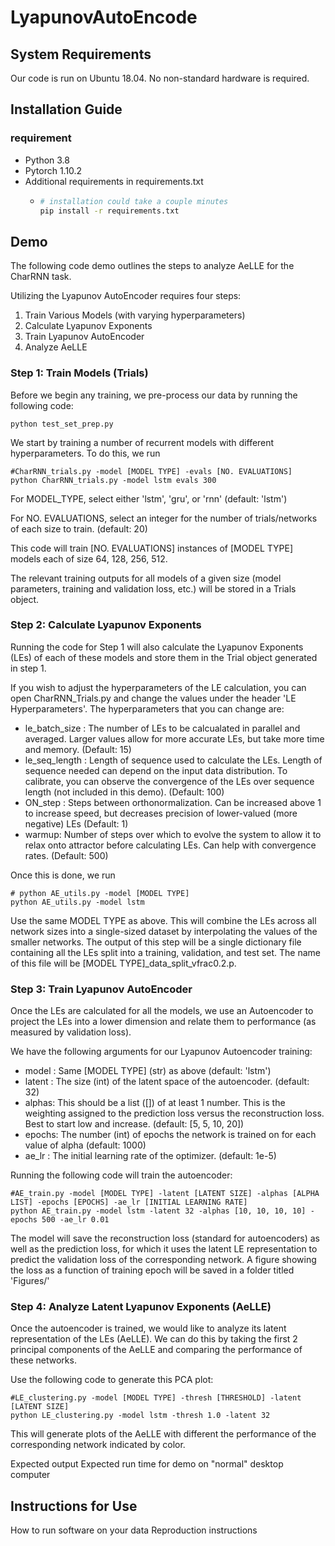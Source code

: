 # LyapunovAutoEncode
## System Requirements
Our code is run on Ubuntu 18.04. No non-standard hardware is required.

## Installation Guide
### requirement
- Python 3.8
- Pytorch 1.10.2
- Additional requirements in requirements.txt
  - ```bash
    # installation could take a couple minutes
    pip install -r requirements.txt
## Demo
The following code demo outlines the steps to analyze AeLLE for the CharRNN task.

Utilizing the Lyapunov AutoEncoder requires four steps:
1. Train Various Models (with varying hyperparameters)
2. Calculate Lyapunov Exponents
3. Train Lyapunov AutoEncoder
4. Analyze AeLLE

### Step 1: Train Models (Trials)
Before we begin any training, we pre-process our data by running the following code:
~~~
python test_set_prep.py
~~~

We start by training a number of recurrent models with different hyperparameters.
To do this, we run 
~~~
#CharRNN_trials.py -model [MODEL TYPE] -evals [NO. EVALUATIONS]
python CharRNN_trials.py -model lstm evals 300
~~~

For MODEL_TYPE, select either 'lstm', 'gru', or 'rnn' (default: 'lstm')

For NO. EVALUATIONS, select an integer for the number of trials/networks of each size to train. (default: 20)

This code will train [NO. EVALUATIONS] instances of [MODEL TYPE] models each of size 64, 128, 256, 512.

The relevant training outputs for all models of a given size (model parameters, training and validation loss, etc.) will be stored in a Trials object.

### Step 2: Calculate Lyapunov Exponents
Running the code for Step 1 will also calculate the Lyapunov Exponents (LEs) of each of these models and store them in the Trial object generated in step 1.

If you wish to adjust the hyperparameters of the LE calculation, you can open CharRNN_Trials.py and change the values under the header 'LE Hyperparameters'.
The hyperparameters that you can change are:
- le_batch_size : The number of LEs to be calcualated in parallel and averaged. Larger values allow for more accurate LEs, but take more time and memory. (Default: 15)
- le_seq_length : Length of sequence used to calculate the LEs. Length of sequence needed can depend on the input data distribution. To calibrate, you can observe the convergence of the LEs over sequence length (not included in this demo). (Default: 100)
- ON_step : Steps between orthonormalization. Can be increased above 1 to increase speed, but decreases precision of lower-valued (more negative) LEs (Default: 1)
- warmup: Number of steps over which to evolve the system to allow it to relax onto attractor before calculating LEs. Can help with convergence rates. (Default: 500)

Once this is done, we run
~~~
# python AE_utils.py -model [MODEL TYPE]
python AE_utils.py -model lstm
~~~
Use the same MODEL TYPE as above. This will combine the LEs across all network sizes into a single-sized dataset by interpolating the values of the smaller networks.
The output of this step will be a single dictionary file containing all the LEs split into a training, validation, and test set. 
The name of this file will be [MODEL TYPE]_data_split_vfrac0.2.p.

### Step 3: Train Lyapunov AutoEncoder
Once the LEs are calculated for all the models, we use an Autoencoder to project the LEs into a lower dimension and relate them to performance (as measured by validation loss).

We have the following arguments for our Lyapunov Autoencoder training:
- model : Same [MODEL TYPE] (str) as above (default: 'lstm')
- latent : The size (int) of the latent space of the autoencoder. (default: 32)
- alphas: This should be a list ([]) of at least 1 number. This is the weighting assigned to the prediction loss versus the reconstruction loss. Best to start low and increase. (default: [5, 5, 10, 20])
- epochs: The number (int) of epochs the network is trained on for each value of alpha (default: 1000)
- ae_lr : The initial learning rate of the optimizer. (default: 1e-5)

Running the following code will train the autoencoder:
~~~
#AE_train.py -model [MODEL TYPE] -latent [LATENT SIZE] -alphas [ALPHA LIST] -epochs [EPOCHS] -ae_lr [INITIAL LEARNING RATE]
python AE_train.py -model lstm -latent 32 -alphas [10, 10, 10, 10] -epochs 500 -ae_lr 0.01
~~~
The model will save the reconstruction loss (standard for autoencoders) as well as the prediction loss, for which it uses the latent LE representation to predict the validation loss of the corresponding network.
A figure showing the loss as a function of training epoch will be saved in a folder titled 'Figures/'

### Step 4: Analyze Latent Lyapunov Exponents (AeLLE)
Once the autoencoder is trained, we would like to analyze its latent representation of the LEs (AeLLE). We can do this by taking the first 2 principal components of the AeLLE and comparing the performance of these networks.

Use the following code to generate this PCA plot:
~~~
#LE_clustering.py -model [MODEL TYPE] -thresh [THRESHOLD] -latent [LATENT SIZE]
python LE_clustering.py -model lstm -thresh 1.0 -latent 32
~~~

This will generate plots of the AeLLE with different the performance of the corresponding network indicated by color.

Expected output
Expected run time for demo on "normal" desktop computer

## Instructions for Use
How to run software on your data
Reproduction instructions
